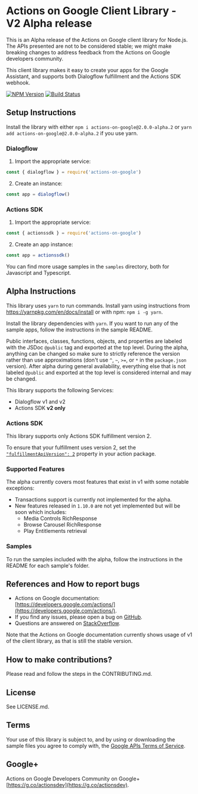 # Actions on Google Client Library - V2 Alpha release
This is an Alpha release of the Actions on Google client library for Node.js.
The APIs presented are not to be considered stable; we might make breaking changes
to address feedback from the Actions on Google developers community.

This client library makes it easy to create your apps for the Google Assistant, and
supports both Dialogflow fulfillment and the Actions SDK webhook.

[![NPM Version](https://img.shields.io/npm/v/actions-on-google/alpha.svg)](https://www.npmjs.org/package/actions-on-google)
[![Build Status](https://travis-ci.org/actions-on-google/actions-on-google-nodejs.svg?branch=v2.0.0-alpha)](https://travis-ci.org/actions-on-google/actions-on-google-nodejs)

## Setup Instructions

Install the library with either `npm i actions-on-google@2.0.0-alpha.2` or `yarn add actions-on-google@2.0.0-alpha.2` if you use yarn.

### Dialogflow
 1. Import the appropriate service:

```javascript
const { dialogflow } = require('actions-on-google')
```

 2. Create an instance:

```javascript
const app = dialogflow()
```

### Actions SDK
 1. Import the appropriate service:

```javascript
const { actionssdk } = require('actions-on-google')
```

 2. Create an app instance:

```javascript
const app = actionssdk()
```

You can find more usage samples in the `samples` directory, both for Javascript and Typescript.

## Alpha Instructions
This library uses `yarn` to run commands. Install yarn using instructions from https://yarnpkg.com/en/docs/install or with npm: `npm i -g yarn`.

Install the library dependencies with `yarn`. If you want to run any of the sample apps, follow the instructions in the sample README.

Public interfaces, classes, functions, objects, and properties are labeled with the JSDoc `@public` tag and exported at the top level. During the alpha, anything can be changed so make sure to strictly reference the version rather than use approximations (don't use `^`, `~`, `>=`, or `*` in the `package.json` version). After alpha during general availability, everything else that is not labeled `@public` and exported at the top level is considered internal and may be changed.

This library supports the following Services:
* Dialogflow v1 and v2
* Actions SDK **v2 only**

### Actions SDK
This library supports only Actions SDK fulfillment version 2.

To ensure that your fulfillment uses version 2, set the [`"fulfillmentApiVersion": 2`](https://github.com/actions-on-google/actionssdk-eliza-nodejs/blob/a44a1b0ef0026ce2b0e525ce38bebbf8540ce344/eliza.json#L41) property in your action package.

### Supported Features
The alpha currently covers most features that exist in v1 with some notable exceptions:
* Transactions support is currently not implemented for the alpha.
* New features released in `1.10.0` are not yet implemented but will be soon which includes:
  * Media Controls RichResponse
  * Browse Carousel RichResponse
  * Play Entitlements retrieval

### Samples
To run the samples included with the alpha, follow the instructions in the README for each sample's folder.

## References and How to report bugs
* Actions on Google documentation: [https://developers.google.com/actions/](https://developers.google.com/actions/).
* If you find any issues, please open a bug on [GitHub](https://github.com/actions-on-google/actions-on-google-nodejs).
* Questions are answered on [StackOverflow](https://stackoverflow.com/questions/tagged/actions-on-google).

Note that the Actions on Google documentation currently shows usage of v1 of the client library, as that is still the stable version. 

## How to make contributions?
Please read and follow the steps in the CONTRIBUTING.md.

## License
See LICENSE.md.

## Terms
Your use of this library is subject to, and by using or downloading the sample files you agree to comply with, the [Google APIs Terms of Service](https://developers.google.com/terms/).

## Google+
Actions on Google Developers Community on Google+ [https://g.co/actionsdev](https://g.co/actionsdev).
